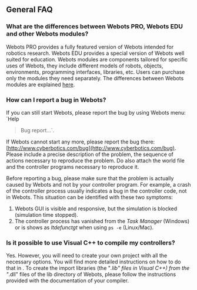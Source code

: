 ## General FAQ

### What are the differences between Webots PRO, Webots EDU and other Webots modules?

Webots PRO provides a fully featured version of Webots intended for robotics
research. Webots EDU provides a special version of Webots well suited for
education. Webots modules are components tailored for specific uses of Webots,
they include different models of robots, objects, environments, programming
interfaces, libraries, etc. Users can purchase only the modules they need
separately. The differences between Webots modules are explained
[here](http://www.cyberbotics.com/webots/).

### How can I report a bug in Webots?

If you can still start Webots, please report the bug by using Webots menu: `Help
> Bug report...`.

If Webots cannot start any more, please report the bug there:
[http://www.cyberbotics.com/bug](http://www.cyberbotics.com/bug). Please include
a precise description of the problem, the sequence of actions necessary to
reproduce the problem. Do also attach the world file and the controller programs
necessary to reproduce it.

Before reporting a bug, please make sure that the problem is actually caused by
Webots and not by your controller program. For example, a crash of the
controller process usually indicates a bug in the controller code, not in
Webots. This situation can be identified with these two symptoms:

1. Webots GUI is visible and responsive, but the simulation is blocked (simulation time stopped).
2. The controller process has vanished from the *Task Manager* (Windows) or is shows as *ltdefunctgt* when using `ps -e` (Linux/Mac).

### Is it possible to use Visual C++ to compile my controllers?

Yes. However, you will need to create your own project with all the necessary
options. You will find more detailed instructions on how to do that in . To
create the import libraries (the "*.lib" files in Visual C++) from the "*.dll"
files of the lib directory of Webots, please follow the instructions provided
with the documentation of your compiler.

